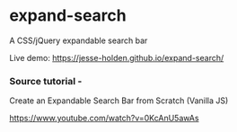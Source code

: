 # expand-search
A CSS/jQuery expandable search bar

Live demo: https://jesse-holden.github.io/expand-search/

### Source tutorial -
Create an Expandable Search Bar from Scratch (Vanilla JS)

https://www.youtube.com/watch?v=0KcAnU5awAs
